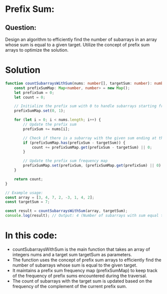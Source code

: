 # Prefix Sum:

## Question: 

Design an algorithm to efficiently find the number of subarrays in an array whose sum is equal to a given target. Utilize the concept of prefix sum arrays to optimize the solution.

# Solution

```typescript
function countSubarraysWithSum(nums: number[], targetSum: number): number {
    const prefixSumMap: Map<number, number> = new Map();
    let prefixSum = 0;
    let count = 0;

    // Initialize the prefix sum with 0 to handle subarrays starting from the beginning
    prefixSumMap.set(0, 1);

    for (let i = 0; i < nums.length; i++) {
        // Update the prefix sum
        prefixSum += nums[i];

        // Check if there is a subarray with the given sum ending at the current index
        if (prefixSumMap.has(prefixSum - targetSum)) {
            count += prefixSumMap.get(prefixSum - targetSum) || 0;
        }

        // Update the prefix sum frequency map
        prefixSumMap.set(prefixSum, (prefixSumMap.get(prefixSum) || 0) + 1);
    }

    return count;
}

// Example usage:
const array = [3, 4, 7, 2, -3, 1, 4, 2];
const targetSum = 7;

const result = countSubarraysWithSum(array, targetSum);
console.log(result); // Output: 4 (Number of subarrays with sum equal to 7)


```

# In this code:


* countSubarraysWithSum is the main function that takes an array of integers nums and a target sum targetSum as parameters.
* The function uses the concept of prefix sum arrays to efficiently find the number of subarrays whose sum is equal to the given target.
* It maintains a prefix sum frequency map (prefixSumMap) to keep track of the frequency of prefix sums encountered during the traversal.
* The count of subarrays with the target sum is updated based on the frequency of the complement of the current prefix sum.